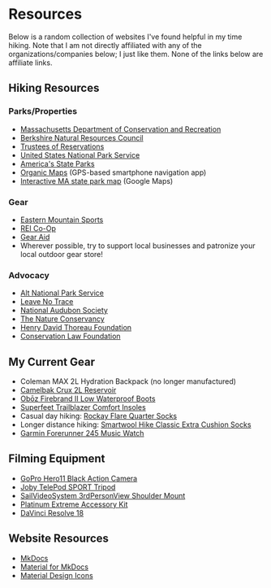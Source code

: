 # Resources

Below is a random collection of websites I've found helpful in my time hiking. Note that I am not directly affiliated with any of the organizations/companies below; I just like them. None of the links below are affiliate links.

## Hiking Resources

### Parks/Properties

- [Massachusetts Department of Conservation and Recreation](https://www.mass.gov/orgs/department-of-conservation-recreation)
- [Berkshire Natural Resources Council](https://www.bnrc.org/)
- [Trustees of Reservations](https://thetrustees.org/)
- [United States National Park Service](https://www.nps.gov/)
- [America's State Parks](https://www.americasstateparks.org/)
- [Organic Maps](https://organicmaps.app/) (GPS-based smartphone navigation app)
- [Interactive MA state park map](https://www.google.com/maps/d/viewer?mid=1Cnr7kUAcMZY2jEA9duiT0CogcDI) (Google Maps)

### Gear

- [Eastern Mountain Sports](https://www.ems.com/)
- [REI Co-Op](https://www.rei.com/)
- [Gear Aid](https://gearaid.com/)
- Wherever possible, try to support local businesses and patronize your local outdoor gear store!

### Advocacy

- [Alt National Park Service](https://altnps.org/)
- [Leave No Trace](https://lnt.org/)
- [National Audubon Society](https://www.audubon.org/)
- [The Nature Conservancy](https://www.nature.org/)
- [Henry David Thoreau Foundation](https://www.thoreauscholar.org/)
- [Conservation Law Foundation](https://www.clf.org/)

## My Current Gear

- Coleman MAX 2L Hydration Backpack (no longer manufactured)
- [Camelbak Crux 2L Reservoir](https://www.camelbak.com/recreation/shop/reservoirs/crux-2l-reservoir/CB-1229.html)
- [Ob&omacr;z Firebrand II Low Waterproof Boots](https://obozfootwear.com/en-us/product/mens-firebrand-ii-low-waterproof)
- [Superfeet Trailblazer Comfort Insoles](https://www.superfeet.com/en-us/trailblazer-comfort)
- Casual day hiking: [Rockay Flare Quarter Socks](https://rockay.com/products/flare-quarter-run-socks)
- Longer distance hiking: [Smartwool Hike Classic Extra Cushion Socks](https://www.smartwool.com/shop/mens-hiking-socks/hike-classic-edition-extra-cushion-crew-socks-socks-sw013100)
- [Garmin Forerunner 245 Music Watch](https://www.garmin.com/en-US/p/646690)

## Filming Equipment

- [GoPro Hero11 Black Action Camera](https://gopro.com/en/us/shop/cameras/hero11-black/CHDHX-111-master.html)
- [Joby TelePod SPORT Tripod](https://joby.com/us-en/telepod-sport-jb01657-bww/)
- [SailVideoSystem 3rdPersonView Shoulder Mount](https://www.sailvideosystem.com/products/3rdpersonview-shoulder-mount-for-gopro-max-and-others)
- [Platinum Extreme Accessory Kit](https://www.bestbuy.com/site/platinum-extreme-accessory-kit-for-gopro-action-cameras/6402471.p)
- [DaVinci Resolve 18](https://www.blackmagicdesign.com/products/davinciresolve/)

## Website Resources

- [MkDocs](https://www.mkdocs.org/)
- [Material for MkDocs](https://squidfunk.github.io/mkdocs-material/)
- [Material Design Icons](https://materialdesignicons.com/)
